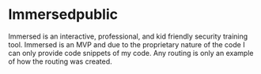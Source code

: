 # Immersedpublic
Immersed is an interactive, professional, and kid friendly security training tool.  Immersed is an MVP and due to the proprietary nature of the code I can only provide code snippets of my code.
Any routing is only an example of how the routing was created.
